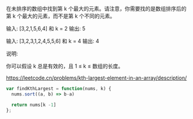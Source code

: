 在未排序的数组中找到第 k 个最大的元素。请注意，你需要找的是数组排序后的第 k 个最大的元素，而不是第 k 个不同的元素。

输入: [3,2,1,5,6,4] 和 k = 2
输出: 5

输入: [3,2,3,1,2,4,5,5,6] 和 k = 4
输出: 4

说明:

你可以假设 k 总是有效的，且 1 ≤ k ≤ 数组的长度。

https://leetcode.cn/problems/kth-largest-element-in-an-array/description/

```js
var findKthLargest = function(nums, k) {
  nums.sort((a, b) => b-a)

  return nums[k -1]
};
```